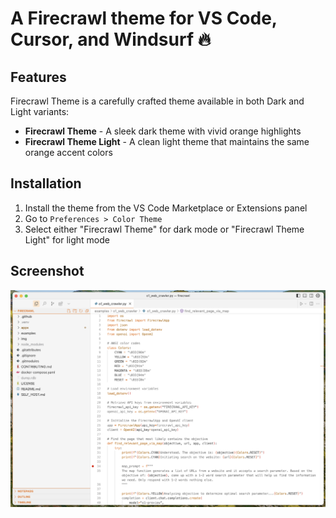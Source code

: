 # A Firecrawl theme for VS Code, Cursor, and Windsurf 🔥

## Features

Firecrawl Theme is a carefully crafted theme available in both Dark and Light variants:

- **Firecrawl Theme** - A sleek dark theme with vivid orange highlights
- **Firecrawl Theme Light** - A clean light theme that maintains the same orange accent colors

## Installation

1. Install the theme from the VS Code Marketplace or Extensions panel
2. Go to `Preferences > Color Theme`
3. Select either "Firecrawl Theme" for dark mode or "Firecrawl Theme Light" for light mode

## Screenshot

![Firecrawl Theme Screenshot](firecrawl_theme.png)

